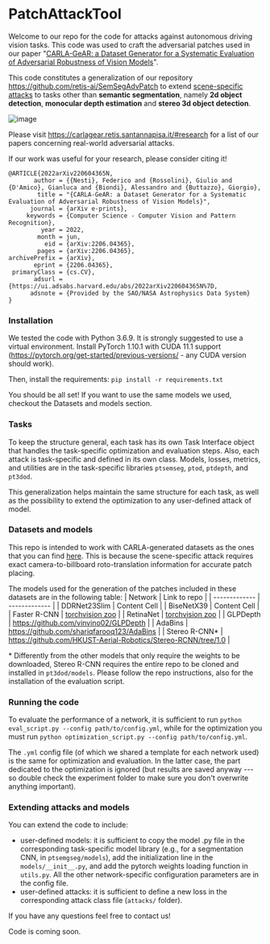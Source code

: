 # PatchAttackTool
Welcome to our repo for the code for attacks against autonomous driving vision tasks. This code was used to craft the adversarial patches used in our paper "[CARLA-GeAR: a Dataset Generator for a Systematic Evaluation of Adversarial Robustness of Vision Models](https://carlagear.retis.santannapisa.it/)". 

This code constitutes a generalization of our repository https://github.com/retis-ai/SemSegAdvPatch to extend [scene-specific attacks](https://openaccess.thecvf.com/content/WACV2022/html/Nesti_Evaluating_the_Robustness_of_Semantic_Segmentation_for_Autonomous_Driving_Against_WACV_2022_paper.html) to tasks other than **semantic segmentation**, namely **2d object detection**, **monocular depth estimation** and **stereo 3d object detection**.

![image](https://user-images.githubusercontent.com/92364988/173370023-ade7e6cf-dec2-4c75-9a1f-f4ca4405c9fe.png)

Please visit https://carlagear.retis.santannapisa.it/#research for a list of our papers concerning real-world adversarial attacks.

If our work was useful for your research, please consider citing it!
```
@ARTICLE{2022arXiv220604365N,
       author = {{Nesti}, Federico and {Rossolini}, Giulio and {D'Amico}, Gianluca and {Biondi}, Alessandro and {Buttazzo}, Giorgio},
        title = "{CARLA-GeAR: a Dataset Generator for a Systematic Evaluation of Adversarial Robustness of Vision Models}",
      journal = {arXiv e-prints},
     keywords = {Computer Science - Computer Vision and Pattern Recognition},
         year = 2022,
        month = jun,
          eid = {arXiv:2206.04365},
        pages = {arXiv:2206.04365},
archivePrefix = {arXiv},
       eprint = {2206.04365},
 primaryClass = {cs.CV},
       adsurl = {https://ui.adsabs.harvard.edu/abs/2022arXiv220604365N%7D,
      adsnote = {Provided by the SAO/NASA Astrophysics Data System}
}
```

### Installation
We tested the code with Python 3.6.9. It is strongly suggested to use a virtual environment.
Install PyTorch 1.10.1 with CUDA 11.1 support (https://pytorch.org/get-started/previous-versions/ - any CUDA version should work).

Then, install the requirements: `pip install -r requirements.txt`

You should be all set!
If you want to use the same models we used, checkout the Datasets and models section.

### Tasks
To keep the structure general, each task has its own Task Interface object that handles the task-specific optimization and evaluation steps. 
Also, each attack is task-specific and defined in its own class. Models, losses, metrics, and utilities are in the task-specific libraries  `ptsemseg`, `ptod`, `ptdepth`, and `pt3dod`.

This generalization helps maintain the same structure for each task, as well as the possibility to extend the optimization to any user-defined attack of model.

### Datasets and models
This repo is intended to work with CARLA-generated datasets as the ones that you can find [here](https://carlagear.retis.santannapisa.it/#datasets).
This is because the scene-specific attack requires exact camera-to-billboard roto-translation information for accurate patch placing.

The models used for the generation of the patches included in these datasets are in the following table:
| Network  | Link to repo |
| ------------- | ------------- |
| DDRNet23Slim  | Content Cell  |
| BiseNetX39  | Content Cell  |
| Faster R-CNN  | [torchvision zoo](https://pytorch.org/vision/stable/models.html#object-detection-instance-segmentation-and-person-keypoint-detection)  |
| RetinaNet  | [torchvision zoo](https://pytorch.org/vision/stable/models.html#object-detection-instance-segmentation-and-person-keypoint-detection)  |
| GLPDepth  | https://github.com/vinvino02/GLPDepth  |
| AdaBins  | https://github.com/shariqfarooq123/AdaBins  |
| Stereo R-CNN*  | https://github.com/HKUST-Aerial-Robotics/Stereo-RCNN/tree/1.0  |

\* Differently from the other models that only require the weights to be downloaded, Stereo R-CNN requires the entire repo to be cloned and installed in `pt3dod/models`. Please follow the repo instructions, also for the installation of the evaluation script.

### Running the code
To evaluate the performance of a network, it is sufficient to run 
```python eval_script.py --config path/to/config.yml```, while for the optimization you must run ```python optimization_script.py --config path/to/config.yml```.

The `.yml` config file (of which we shared a template for each network used) is the same for optimization and evaluation. In the latter case, the part dedicated to the optimization is ignored (but results are saved anyway --- so double check the experiment folder to make sure you don't overwrite anything important).


### Extending attacks and models
You can extend the code to include:
* user-defined models: it is sufficient to copy the model .py file in the corresponding task-specific model library (e.g., for a segmentation CNN, in `ptsemgseg/models`), add the initialization line in the `models/__init__.py`, and add the pytorch weights loading function in `utils.py`. All the other network-specific configuration parameters are in the config file.
* user-defined attacks: it is sufficient to define a new loss in the corresponding attack class file (`attacks/` folder).

If you have any questions feel free to contact us!



Code is coming soon.
